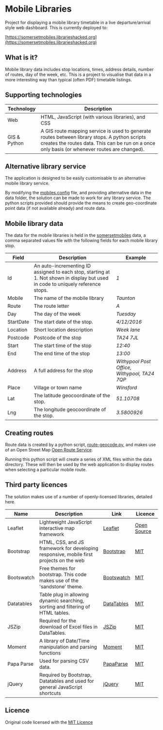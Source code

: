 # Mobile Libraries

Project for displaying a mobile library timetable in a live departure/arrival style web dashboard.  This is currently deployed to:

[https://somersetmobiles.librarieshacked.org](https://somersetmobiles.librarieshacked.org)

## What is it?

Mobile library data includes stop locations, times, address details, number of routes, day of the week, etc.  This is a project to visualise that data in a more interesting way than typical (often PDF) timetable listings.

## Supporting technologies

| Technology | Description |
| ---------- | ----------- |
| Web | HTML, JavaScript (with various libraries), and CSS |
| GIS & Python | A GIS route mapping service is used to generate routes between library stops.  A python scripts creates the routes data.  This can be run on a once only basis (or whenever routes are changed).

## Alternative library service

The application is designed to be easily customisable to an alternative mobile library service.

By modifying the [mobiles.config](js/mobiles.config) file, and providing alternative data in the data folder, the solution can be made to work for any library service.  The python scripts provided should provide the means to create geo-coordinate point data (if not available already) and route data.

## Mobile library data

The data for the mobile libraries is held in the [somersetmobiles](data/somersetmobiles.csv) data, a comma separated values file with the following fields for each mobile library stop.

| Field | Description | Example |
| ----- | ----------- | ------- |
| Id | An auto-incrementing ID assigned to each stop, starting at 1.  Not shown in display but used in code to uniquely reference stops. | *1* |
| Mobile | The name of the mobile library | *Taunton* |
| Route | The route letter | *A* |
| Day | The day of the week | *Tuesday* |
| StartDate | The start date of the stop. | *4/12/2016* |
| Location | Short location description | *Week lane* |
| Postcode | Postcode of the stop | *TA24 7JL* |
| Start | The start time of the stop | *12:40* |
| End | The end time of the stop | *13:00* |
| Address | A full address for the stop | *Withypool Post Office, Withypool, TA24 7QP* |
| Place | Village or town name | *Winsford* |
| Lat | The latitude geocoordinate of the stop. | *51.10708* |
| Lng | The longitude geocoordinate of the stop. | *3.5800926* |

## Creating routes

Route data is created by a python script, [route-geocode.py](scripts/route-geocode.py), and makes use of an Open Street Map [Open Route Service](http://wiki.openstreetmap.org/wiki/OpenRouteService).  

Running this python script will create a series of XML files within the data directory.  These will then be used by the web application to display routes when selecting a particular mobile route.

## Third party licences

The solution makes use of a number of openly-licensed libraries, detailed here.

| Name | Description | Link | Licence |
| ---- | ----------- | ---- | ------- |
| Leaflet | Lightweight JavaScript interactive map framework | [Leaflet](http://leafletjs.com/) | [Open Source](https://github.com/Leaflet/Leaflet/blob/master/LICENSE) |
| Bootstrap | HTML, CSS, and JS framework for developing responsive, mobile first projects on the web | [Bootstrap](http://getbootstrap.com/) | [MIT](https://github.com/twbs/bootstrap/blob/master/LICENSE) |
| Bootswatch | Free themes for bootstrap.  This code makes use of the 'sandstone' theme.  | [Bootswatch](https://bootswatch.com/) | [MIT](https://github.com/thomaspark/bootswatch/blob/gh-pages/LICENSE) |
| Datatables | Table plug in allowing dynamic searching, sorting and filtering of HTML tables. | [DataTables](https://datatables.net/) | [MIT](https://datatables.net/license/mit) |
| JSZip | Required for the download of Excel files in DataTables. | [JSZip](https://stuk.github.io/jszip/) | [MIT](https://github.com/Stuk/jszip/blob/master/LICENSE.markdown) |
| Moment | A library of Date/Time manipulation and parsing functions | [Moment](http://momentjs.com/) | [MIT](https://github.com/moment/moment/blob/develop/LICENSE) |
| Papa Parse | Used for parsing CSV data. | [PapaParse](http://papaparse.com/) | [MIT](https://github.com/mholt/PapaParse/blob/master/LICENSE) |
| jQuery | Required by Bootstrap, Datatables and used for general JavaScript shortcuts | [jQuery](https://jquery.com/) | [MIT](https://github.com/twbs/bootstrap/blob/master/LICENSE) |

## Licence

Original code licensed with the [MIT Licence](LICENSE)
